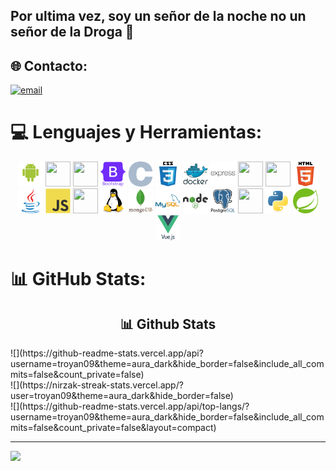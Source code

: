 ## Por ultima vez, soy un señor de la noche no un señor de la Droga 👋

## 🌐 Contacto:
[![email](https://img.shields.io/badge/Email-D14836?logo=gmail&logoColor=white)](mailto:alecmacho2002@gmail.com) 

# 💻 Lenguajes y Herramientas:
<p align="center">
  <img src="https://raw.githubusercontent.com/devicons/devicon/master/icons/android/android-original-wordmark.svg" width="40" height="40"/>
  <img src="https://angular.io/assets/images/logos/angular/angular.svg" width="40" height="40"/>
  <img src="https://www.vectorlogo.zone/logos/gnu_bash/gnu_bash-icon.svg" width="40" height="40"/>
  <img src="https://raw.githubusercontent.com/devicons/devicon/master/icons/bootstrap/bootstrap-plain-wordmark.svg" width="40" height="40"/>
  <img src="https://raw.githubusercontent.com/devicons/devicon/master/icons/c/c-original.svg" width="40" height="40"/>
  <img src="https://raw.githubusercontent.com/devicons/devicon/master/icons/css3/css3-original-wordmark.svg" width="40" height="40"/>
  <img src="https://raw.githubusercontent.com/devicons/devicon/master/icons/docker/docker-original-wordmark.svg" width="40" height="40"/>
  <img src="https://raw.githubusercontent.com/devicons/devicon/master/icons/express/express-original-wordmark.svg" width="40" height="40"/>
  <img src="https://www.vectorlogo.zone/logos/figma/figma-icon.svg" width="40" height="40"/>
  <img src="https://www.vectorlogo.zone/logos/git-scm/git-scm-icon.svg" width="40" height="40"/>
  <img src="https://raw.githubusercontent.com/devicons/devicon/master/icons/html5/html5-original-wordmark.svg" width="40" height="40"/>
  <img src="https://raw.githubusercontent.com/devicons/devicon/master/icons/java/java-original.svg" width="40" height="40"/>
  <img src="https://raw.githubusercontent.com/devicons/devicon/master/icons/javascript/javascript-original.svg" width="40" height="40"/>
  <img src="https://www.vectorlogo.zone/logos/kotlinlang/kotlinlang-icon.svg" width="40" height="40"/>
  <img src="https://raw.githubusercontent.com/devicons/devicon/master/icons/linux/linux-original.svg" width="40" height="40"/>
  <img src="https://raw.githubusercontent.com/devicons/devicon/master/icons/mongodb/mongodb-original-wordmark.svg" width="40" height="40"/>
  <img src="https://raw.githubusercontent.com/devicons/devicon/master/icons/mysql/mysql-original-wordmark.svg" width="40" height="40"/>
  <img src="https://raw.githubusercontent.com/devicons/devicon/master/icons/nodejs/nodejs-original-wordmark.svg" width="40" height="40"/>
  <img src="https://raw.githubusercontent.com/devicons/devicon/master/icons/postgresql/postgresql-original-wordmark.svg" width="40" height="40"/>
  <img src="https://www.vectorlogo.zone/logos/getpostman/getpostman-icon.svg" width="40" height="40"/>
  <img src="https://raw.githubusercontent.com/devicons/devicon/master/icons/python/python-original.svg" width="40" height="40"/>
  <img src="https://raw.githubusercontent.com/devicons/devicon/master/icons/spring/spring-original.svg" width="40" height="40"/>
  <img src="https://raw.githubusercontent.com/devicons/devicon/master/icons/vuejs/vuejs-original-wordmark.svg" width="40" height="40"/>
</p>

# 📊 GitHub Stats:
<h2 align="center">📊 Github Stats</h2>
![](https://github-readme-stats.vercel.app/api?username=troyan09&theme=aura_dark&hide_border=false&include_all_commits=false&count_private=false)<br/>
![](https://nirzak-streak-stats.vercel.app/?user=troyan09&theme=aura_dark&hide_border=false)<br/>
![](https://github-readme-stats.vercel.app/api/top-langs/?username=troyan09&theme=aura_dark&hide_border=false&include_all_commits=false&count_private=false&layout=compact)

---
[![](https://visitcount.itsvg.in/api?id=troyan09&icon=0&color=0)](https://visitcount.itsvg.in)
</p>
<!-- Proudly created with GPRM ( https://gprm.itsvg.in ) -->
